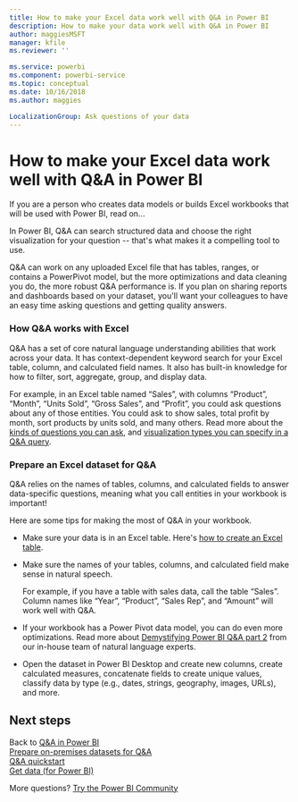 ```yaml
---
title: How to make your Excel data work well with Q&A in Power BI
description: How to make your data work well with Q&A in Power BI
author: maggiesMSFT
manager: kfile
ms.reviewer: ''

ms.service: powerbi
ms.component: powerbi-service
ms.topic: conceptual
ms.date: 10/16/2018
ms.author: maggies

LocalizationGroup: Ask questions of your data
---
```

# How to make your Excel data work well with Q&A in Power BI
If you are a person who creates data models or builds Excel workbooks that will be used with Power BI, read on...

In Power BI, Q&A can search structured data and choose the right visualization for your question -- that's what makes it a compelling tool to use.   

Q&A can work on any uploaded Excel file that has tables, ranges, or contains a PowerPivot model, but the more optimizations and data cleaning you do, the more robust Q&A performance is.  If you plan on sharing reports and dashboards based on your dataset, you'll want your colleagues to have an easy time asking questions and getting quality answers.

### How Q&A works with Excel
Q&A has a set of core natural language understanding abilities that work across your data. It has context-dependent keyword search for your Excel table, column, and calculated field names. It also has built-in knowledge for how to filter, sort, aggregate, group, and display data. 

For example, in an Excel table named “Sales”, with columns “Product”, “Month”, “Units Sold”, “Gross Sales”, and “Profit”, you could ask questions about any of those entities.  You could ask to show sales, total profit by month, sort products by units sold, and many others. Read more about the [kinds of questions you can ask](consumer/end-user-q-and-a.md), and [visualization types you can specify in a Q&A query](visuals/power-bi-visualization-types-for-reports-and-q-and-a.md).

### Prepare an Excel dataset for Q&A
Q&A relies on the names of tables, columns, and calculated fields to answer data-specific questions, meaning what you call entities in your workbook is important!

Here are some tips for making the most of Q&A in your workbook.

* Make sure your data is in an Excel table. Here's [how to create an Excel table](https://support.office.com/article/Create-an-Excel-table-in-a-worksheet-e81aa349-b006-4f8a-9806-5af9df0ac664?ui=en-US&rs=en-US&ad=US).
* Make sure the names of your tables, columns, and calculated field make sense in natural speech.
  
  For example, if you have a table with sales data, call the table “Sales”. Column names like “Year”, “Product”, “Sales Rep”, and “Amount” will work well with Q&A.

* If your workbook has a Power Pivot data model, you can do even more optimizations. Read more about [Demystifying Power BI Q&A part 2](http://blogs.msdn.com/b/powerbi/archive/2014/02/27/demystifying-power-bi-q-amp-a-part-2.aspx) from our in-house team of natural language experts.

* Open the dataset in Power BI Desktop and create new columns, create calculated measures, concatenate fields to create unique values, classify data by type (e.g., dates, strings, geography, images, URLs), and more.

## Next steps
Back to [Q&A in Power BI](consumer/end-user-q-and-a.md)  
[Prepare on-premises datasets for Q&A](service-q-and-a-direct-query.md)   
[Q&A quickstart](power-bi-visualization-introduction-to-q-and-a.md)  
[Get data (for Power BI)](service-get-data.md)  

More questions? [Try the Power BI Community](http://community.powerbi.com/)


